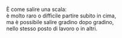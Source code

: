 È come salire una scala:<br>
è molto raro o difficile partire subito in cima,<br>
ma è possibile salire gradino dopo gradino,<br>
nello stesso posto di lavoro o in altri.


<aside class="notes">
</aside>
 